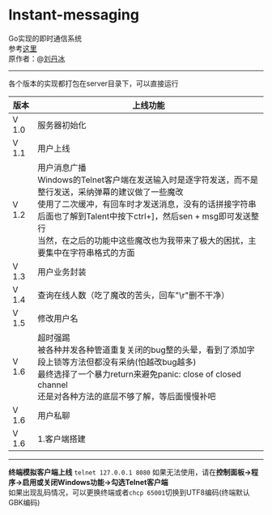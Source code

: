 # Instant-messaging

Go实现的即时通信系统  
参考[这里](https://www.bilibili.com/video/BV1gf4y1r79E/?p=37&vd_source=ba555caf87e1e2f9c37b53d8c4b0e3e8)  
原作者：@[刘丹冰](https://github.com/aceld)

---

 各个版本的实现都打包在server目录下，可以直接运行

| 版本       | 上线功能      |
|-----------|-----------    |
| V 1.0     | 服务器初始化   |
| V 1.1     | 用户上线       |
| V 1.2     | 用户消息广播<br>     Windows的Telnet客户端在发送输入时是逐字符发送，而不是整行发送，采纳弹幕的建议做了一些魔改<br>  使用了二次缓冲，有回车时才发送消息，没有的话拼接字符串<br> 后面也了解到Talent中按下ctrl+]，然后sen + msg即可发送整行<br>当然，在之后的功能中这些魔改也为我带来了极大的困扰，主要集中在字符串格式的方面 |
| V 1.3     | 用户业务封装   |
| V 1.4     | 查询在线人数（吃了魔改的苦头，回车"\r"删不干净）   |
| V 1.5     | 修改用户名   |
| V 1.6     | 超时强踢<br> 被各种并发各种管道重复关闭的bug整的头晕，看到了添加字段上锁等方法但都没有采纳(怕越改bug越多)<br> 最终选择了一个暴力return来避免panic: close of closed channel<br> 还是对各种方法的底层不够了解，等后面慢慢补吧  |
| V 1.6     | 用户私聊 |
| V 1.6     | 1.客户端搭建 |


---
**终端模拟客户端上线**
 `telnet 127.0.0.1 8080`
 如果无法使用，请在**控制面板->程序->启用或关闭Windows功能->勾选Telnet客户端**<br>
 如果出现乱码情况，可以更换终端或者`chcp 65001`切换到UTF8编码(终端默认GBK编码)
